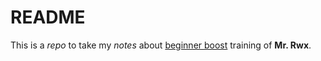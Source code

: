 # README
This is a *repo* to take my *notes* about [beginner boost](http://rwx.gg) training of **Mr. Rwx**.
